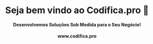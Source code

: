 <div align="center">
<h1 align="center">Seja bem vindo ao Codifica.pro 👋 </h1>
<h4 align="center">Desenvolvemos Soluções Sob Medida para o Seu Negócio!</h4>
<h4 align="center">www.codifica.pro</h4>
<br>
</div>
